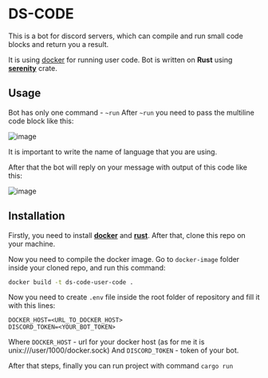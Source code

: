 # DS-CODE
This is a bot for discord servers, which can compile and run small code blocks and return you a result.

It is using [docker](https://www.docker.com/) for running user code.
Bot is written on **Rust** using **[serenity](https://github.com/serenity-rs/serenity)** crate.

## Usage
Bot has only one command - `~run`
After `~run` you need to pass the multiline code block like this:

![image](https://user-images.githubusercontent.com/52829258/215334580-a9958608-f48f-44e2-8055-5ed8e22da7ff.png)

It is important to write the name of language that you are using.

After that the bot will reply on your message with output of this code like this:

![image](https://user-images.githubusercontent.com/52829258/215334727-d97bf057-c61e-443d-a4b8-339c0c344e3d.png)


## Installation
Firstly, you need to install **[docker](https://www.docker.com/)** and **[rust](https://www.rust-lang.org/)**.
After that, clone this repo on your machine.

Now you need to compile the docker image.
Go to `docker-image` folder inside your cloned repo, and run this command:  
```bash
docker build -t ds-code-user-code .
```

Now you need to create `.env` file inside the root folder of repository and fill it with this lines:
```env
DOCKER_HOST=<URL_TO_DOCKER_HOST>
DISCORD_TOKEN=<YOUR_BOT_TOKEN>
```

Where `DOCKER_HOST` - url for your docker host (as for me it is unix:///user/1000/docker.sock)
And `DISCORD_TOKEN` - token of your bot.

After that steps, finally you can run project with command `cargo run`
